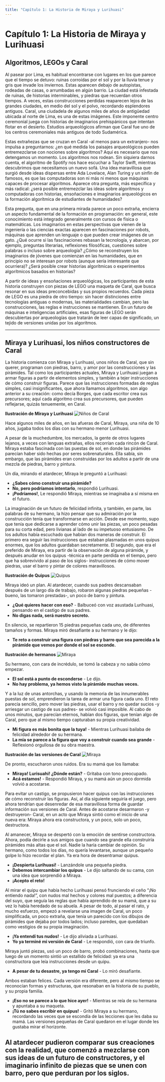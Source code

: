 ```yaml
---
title: "Capítulo 1: La Historia de Miraya y Lurihuasi"
---
```


# **Capítulo 1: La Historia de Miraya y Lurihuasi**

## **Algoritmos, LEGOs y Caral**

Al pasear por Lima, es habitual encontrarse con lugares en los que parece que el tiempo se
detuvo: ruinas corroídas por el sol y por la lluvia tenue y gris que invade los inviernos. Estas
aparecen debajo de autopistas, rodeadas de casas, o arrumbadas en algún barrio. La ciudad
está infestada de ruinas, de historias interminables, y piedras que recuerdan otros tiempos.
A veces, estas construcciones perdidas reaparecen lejos de las grandes ciudades, en medio
del sol y el polvo, recordando esplendores antiguos. Caral, una ciudadela de algunos miles
de años de antigüedad ubicada al norte de Lima, es una de estas imágenes. Este imponente
centro ceremonial juega con historias de imaginarios prehispánicos que intentan flotar en el
desierto. Estudios arqueológicos afirman que Caral fue uno de los centros ceremoniales más
antiguos de todo Sudamérica.

Estas extrañezas que se cruzan en Caral -al menos para un extranjero- nos impulsa a
preguntarnos: ¿en qué medida los paisajes arqueológicos pueden entremezclarse con
nociones sobre algoritmos? Aquí es necesario que nos detengamos un momento. Los
algoritmos nos rodean. Sin siquiera darnos cuenta, el algoritmo de Spotify nos hace escuchar
a Taylor Swift, mientras descubrimos que necesitamos un nuevo sofá. Una idea maravillosa
que surgió desde ideas dispersas entre Ada Lovelace, Alan Turing y un sinfín de famosos, es
que las computadoras son ni más ni menos que máquinas capaces de procesar algoritmos.
Aparece otra pregunta, más específica y más radical: ¿será posible entremezclar las ideas
sobre algoritmos y computadoras con historias, ensoñaciones e imaginarios arqueológicos
en la formación algorítmica de estudiantes de humanidades?

Esta pregunta, que en una primera mirada parece un poco extraña, encierra un aspecto
fundamental de la formación en programación: en general, este conocimiento está
integrado generalmente con cursos de física o matemáticas. Los imaginarios en estas
perspectivas que vienen de la ingeniería o las ciencias exactas aparecen en fascinaciones por
robots, máquinas que aprenden un lenguaje o que pueden crear imágenes de un gato. ¿Qué
ocurre si las fascinaciones rebasan la tecnología, y abarcan, por ejemplo, preguntas
literarias, reflexiones filosóficas, cuestiones sobre palabras o incluso sobre arqueología?
¿Cómo se reconstruyen los imaginarios de jóvenes que comienzan en las humanidades, que
en principio no se interesan por robots (aunque sería interesante que ocurriera)? ¿Será
posible crear historias algorítmicas o experimentos algorítmicos basados en historias? 

A partir de ideas y ensoñaciones arqueológicas, los participantes de esta historia construyen
con piezas de LEGO una maqueta de Caral, que busca resonar en sus ideas preconcebidas y
sus propios recuerdos. Cada pieza de LEGO es una piedra de otro tiempo: sin hacer
distinciones entre tecnologías antiguas o modernas, las materialidades cambian, pero las
construcciones, las reglas e instrucciones se mantienen. En un futuro de máquinas e
inteligencias artificiales, esas figuras de LEGO serán descubiertas por arqueologías que
tratarán de leer capas de significado, un tejido de versiones unidas por los algoritmos.

---

## **Miraya y Lurihuasi, los niños constructores de Caral**

La historia comienza con Miraya y Lurihuasi, unos niños de Caral, que sin querer, programan
con piedras, barro, y amor por las construcciones y las pirámides. Tal como los participantes
actuales, Miraya y Lurihuasi juegan a armar figuras a partir de elementos simples, y también
a tejer instrucciones de cómo construir figuras. Parece que las instrucciones formadas de
reglas simples, casi insignificantes, que ahora llamamos algoritmos, son algo anterior a su
creación: como decía Borges, que cada escritor crea sus precursores; aquí cada algoritmo
crea sus precursores, que pueden reflejarse, quizás tenuemente, en Caral.

**Ilustración de Miraya y Lurihuasi**
![Niños de Caral](images/ninos_caral.jpg)

Hace algunos miles de años, en las afueras de Caral, Miraya, una niña de 10 años, jugaba
todos los días con su hermano menor Lurihuasi.

A pesar de la muchedumbre, los mercados, la gente de otros lugares lejanos, a veces con
lenguas extrañas, ellos recorrían cada rincón de Caral. Miraya estaba fascinada con las
puestas de sol, en donde las pirámides parecían haber sido hechas por seres sobrenaturales.
Ella sabía, sin embargo, que las pirámides eran construidas por los adultos a partir de una
mezcla de piedras, barro y pintura. 

Un día, mirando el atardecer, Miraya le preguntó a
Lurihuasi:

- **¿Sabes cómo construir una pirámide?**  
- **No, pero podríamos intentarlo**, respondió Lurihuasi.  
- **¡Podríamos!**, Le respondió Miraya, mientras se imaginaba a sí misma en el futuro.

La imaginación de un futuro de felicidad infinita, y también, en parte, las palabras de su
hermano, la hizo pensar que su admiración por la construcción tenía que transformarse en
acción. Desde ese momento, supo que tenía que dedicarse a aprender cómo unir las piezas,
un poco pesadas para su corta edad, pero livianas al lado de su impetuoso entusiasmo. De
los adultos había escuchado que habían dos maneras de construir. El primero era seguir las
instrucciones que estaban plasmadas en unos quipus enormes, que los adultos guardaban
secretamente. El segundo, que era el preferido de Miraya, era partir de la observación de
alguna pirámide, y después anudar en los quipus -técnica en parte perdida en el tiempo,
pero que ha sobrevivido al paso de los siglos- instrucciones de cómo mover piedras, usar el
barro y pintar de colores maravillosos.

**Ilustración de Quipus**
![Quipus](images/quipus_caral.jpg)

Miraya ideó un plan. Al atardecer, cuando sus padres descansaban después de un largo día
de trabajo, robaron algunas piedras pequeñas -bueno, las tomaron prestadas-, un poco de
barro y pintura.

- **¿Qué quieres hacer con eso?** - Balbuceó con voz asustada Lurihuasi, pensando en el
castigo de sus padres.
- **No digas nada, será nuestro secreto.**

En silencio, se repartieron 15 piedras pequeñas cada uno, de diferentes tamaños y formas.
Miraya miró desafiante a su hermano y le dijo:

- **Te reto a construir una figura con piedras y barro que sea parecida a la pirámide que
vemos por donde el sol se esconde.**

**Ilustración de hermanos**
![Miraya](images/miraya_caral.jpg)

Su hermano, con cara de incrédulo, se tomó la cabeza y no sabía cómo empezar.

- **El sol está a punto de esconderse** - Le dijo.
- **No hay problema, ya hemos visto la pirámide muchas veces.**

Y a la luz de unas antorchas, y usando la memoria de las innumerables puestas de sol,
emprendieron la tarea de armar una figura cada uno. El reto parecía sencillo, pero mover las
piedras, usar el barro y no quedar sucios -y arriesgar un castigo de sus padres- se volvió casi
imposible. Al cabo de unos minutos, que parecían eternos, habían dos figuras, que tenían
algo de Caral, pero que al mismo tiempo capturaban su propia creatividad.

- **Mi figura es más bonita que la tuya!** - Mientras Lurihuasi bailaba de felicidad
alrededor de su hermana.
- **La mía se parece a la figura que voy a construir cuando sea grande** - Reflexionó
orgullosa de su obra maestra.

**Ilustración de las versiones de Caral**
![Miraya](images/caral_hermanos.jpg)

De pronto, escucharon unos ruidos. Era su mamá que los llamaba:

- **Miraya! Lurisuahi! ¿Dónde están?** - Gritaba con tono preocupado.
- **Acá estamos!** - Respondió Miraya, y su mamá aún un poco dormida volvió a
acostarse.

Para evitar un castigo, se propusieron hacer quipus con las instrucciones de cómo
reconstruir las figuras. Así, al día siguiente seguiría el juego, pero ahora tendrían que
desenredar de esa maravillosa forma de guardar información sus versiones de Caral. Antes
de acostarse desarmaron -y destruyeron- Caral, en un acto que Miraya sintió como el inicio
de una nueva era: Miraya ahora era constructora, y un poco, solo un poco, destructora.

Al amanecer, Miraya se despertó con la emoción de sentirse constructora. Ahora, podía decirle a sus amigos que cuando sea grande ella construiría pirámides más altas que el sol. Nadie la haría cambiar de opinión. Su hermano, como todos los días, no quería levantarse, aunque un pequeño golpe lo hizo recordar el plan. Ya era hora de desentramar quipus.

- **¡Despierta Lurihuasi!** - Lanzándole una pequeña piedra.
- **Debemos intercambiar los quipus** - Le dijo saltando de su cama, con una idea que sorprendió a Miraya.
- **¡Acepto el reto!**

Al mirar el quipu que había hecho Lurihuasi pensó frunciendo el ceño “¡No entiendo nada!”, con nudos mal hechos y colores mal puestos; a diferencia del suyo, que seguía las reglas que había aprendido de su mamá, que a su vez lo había heredado de su abuela. A pesar de todo, al pasar el rato, y mucho esfuerzo, empezó a revelarse una imagen de Caral, un poco simplificada, un poco extraña, que tenía un parecido con los dibujos de pirámides que dejaba por todos lados; incluso paredes, que quedaban como vestigios de su propia imaginación.

- **¡Ya entendí tus nudos!** - Le dijo aliviada a Lurihuasi.
- **Yo ya terminé mi versión de Caral** - Le respondió, con cara de triunfo.

Miraya juntó piezas, usó un poco de barro, probó combinaciones, hasta que luego de un momento sintió un estallido de felicidad: ya era una constructora que leía instrucciones desde un quipu.

- **A pesar de tu desastre, ya tengo mi Caral** - Lo miró desafiante.

Ambos estaban felices. Cada versión era diferente, pero al mismo tiempo se reconocían formas y estructuras, que resonaban en la historia de su pueblo, y su propia familia.

- **¡Eso no se parece a lo que hice ayer!** - Mientras se reía de su hermana y apuntaba a su maqueta.
- **¡Tú no sabes escribir en quipus!** - Gritó Miraya a su hermano, recordando las veces que se escondía de las lecciones que les daba su mamá.
Las versiones pequeñas de Caral quedaron en el lugar donde les gustaba mirar el horizonte.

Al atardecer pudieron comparar sus creaciones con la realidad, que comenzó a mezclarse con sus ideas de un futuro de constructores, y el imaginario infinito de piezas que se unen con barro, pero que perduran por los siglos.
---


